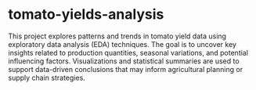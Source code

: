 # tomato-yields-analysis
 This project explores patterns and trends in tomato yield data using exploratory data analysis (EDA) techniques. The goal is to uncover key insights related to production quantities, seasonal variations, and potential influencing factors.
 Visualizations and statistical summaries are used to support data-driven conclusions that may inform agricultural planning or supply chain strategies.
